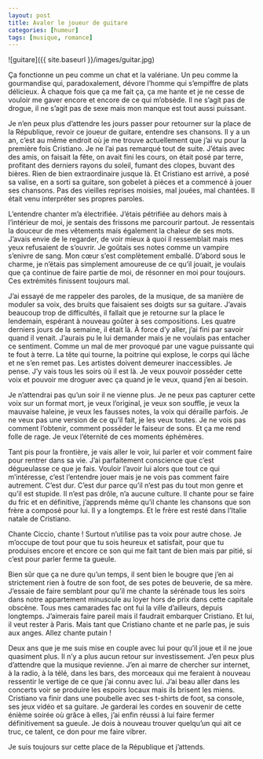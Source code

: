 ```yaml
---
layout: post
title: Avaler le joueur de guitare
categories: [humeur]
tags: [musique, romance]
---
```


![guitare]({{ site.baseurl }}/images/guitar.jpg)

Ça fonctionne un peu comme un chat et la valériane. Un peu comme la gourmandise qui, paradoxalement, dévore l’homme qui s’empiffre de plats délicieux. À chaque fois que ça me fait ça, ça me hante et je ne cesse de vouloir me gaver encore et encore de ce qui m’obsède. Il ne s’agit pas de drogue, il ne s’agit pas de sexe mais mon manque est tout aussi puissant.

Je n’en peux plus d’attendre les jours passer pour retourner sur la place de la République, revoir ce joueur de guitare, entendre ses chansons. Il y a un an, c’est au même endroit où je me trouve actuellement que j’ai vu pour la première fois Cristiano. Je ne l’ai pas remarqué tout de suite. J’étais avec des amis, on faisait la fête, on avait fini les cours, on était posé par terre, profitant des derniers rayons du soleil, fumant des clopes, buvant des bières. Rien de bien extraordinaire jusque là. Et Cristiano est arrivé, a posé sa valise, en a sorti sa guitare, son gobelet à pièces et a commencé à jouer ses chansons. Pas des vieilles reprises moisies, mal jouées, mal chantées. Il était venu interpréter ses propres paroles.

L’entendre chanter m’a électrifiée. J’étais pétrifiée au dehors mais à l’intérieur de moi, je sentais des frissons me parcourir partout. Je ressentais la douceur de mes vêtements mais également la chaleur de ses mots. J’avais envie de le regarder, de voir mieux à quoi il ressemblait mais mes yeux refusaient de s’ouvrir. Je goûtais ses notes comme un vampire s’enivre de sang. Mon cœur s’est complètement emballé. D’abord sous le charme, je n’étais pas simplement amoureuse de ce qu’il jouait, je voulais que ça continue de faire partie de moi, de résonner en moi pour toujours.
Ces extrémités finissent toujours mal.

J’ai essayé de me rappeler des paroles, de la musique, de sa manière de moduler sa voix, des bruits que faisaient ses doigts sur sa guitare. J’avais beaucoup trop de difficultés, il fallait que je retourne sur la place le lendemain, espérant à nouveau goûter à ses compositions. Les quatre derniers jours de la semaine, il était là. À force d’y aller, j’ai fini par savoir quand il venait. J’aurais pu le lui demander mais je ne voulais pas entacher ce sentiment. Comme un mal de mer provoqué par une vague puissante qui te fout à terre. La tête qui tourne, la poitrine qui explose, le corps qui lâche et ne s’en remet pas. Les artistes doivent demeurer inaccessibles. Je pense. J’y vais tous les soirs où il est là. Je veux pouvoir posséder cette voix et pouvoir me droguer avec ça quand je le veux, quand j’en ai besoin.

Je n’attendrai pas qu’un soir il ne vienne plus. Je ne peux pas capturer cette voix sur un format mort, je veux l’original, je veux son souffle, je veux la mauvaise haleine, je veux les fausses notes, la voix qui déraille parfois. Je ne veux pas une version de ce qu’il fait, je les veux toutes. Je ne vois pas comment l’obtenir, comment posséder le faiseur de sons. Et ça me rend folle de rage. Je veux l’éternité de ces moments éphémères.

Tant pis pour la frontière, je vais aller le voir, lui parler et voir comment faire pour rentrer dans sa vie. J’ai parfaitement conscience que c’est dégueulasse ce que je fais. Vouloir l’avoir lui alors que tout ce qui m’intéresse, c’est l’entendre jouer mais je ne vois pas comment faire autrement. C’est dur. C’est dur parce qu’il n’est pas du tout mon genre et qu’il est stupide. Il n’est pas drôle, n’a aucune culture. Il chante pour se faire du fric et en définitive, j’apprends même qu’il chante les chansons que son frère a composé pour lui. Il y a longtemps. Et le frère est resté dans l’Italie natale de Cristiano.

Chante Ciccio, chante ! Surtout n’utilise pas ta voix pour autre chose. Je m’occupe de tout pour que tu sois heureux et satisfait, pour que tu produises encore et encore ce son qui me fait tant de bien mais par pitié, si c’est pour parler ferme ta gueule.

Bien sûr que ça ne dure qu’un temps, il sent bien le bougre que j’en ai strictement rien à foutre de son foot, de ses potes de beuverie, de sa mère. J’essaie de faire semblant pour qu’il me chante la sérénade tous les soirs dans notre appartement minuscule au loyer hors de prix dans cette capitale obscène. Tous mes camarades fac ont fui la ville d’ailleurs, depuis longtemps. J’aimerais faire pareil mais il faudrait embarquer Cristiano. Et lui, il veut rester à Paris. Mais tant que Cristiano chante et ne parle pas, je suis aux anges. Allez chante putain !

Deux ans que je me suis mise en couple avec lui pour qu’il joue et il ne joue quasiment plus. Il n’y a plus aucun retour sur investissement. J’en peux plus d’attendre que la musique revienne. J’en ai marre de chercher sur internet, à la radio, à la télé, dans les bars, des morceaux qui me feraient à nouveau ressentir le vertige de ce que j’ai connu avec lui. J’ai beau aller dans les concerts voir se produire les espoirs locaux mais ils brisent les miens. Cristiano va finir dans une poubelle avec ses t-shirts de foot, sa console, ses jeux vidéo et sa guitare. Je garderai les cordes en souvenir de cette énième soirée où grâce à elles, j’ai enfin réussi à lui faire fermer définitivement sa gueule. Je dois à nouveau trouver quelqu’un qui ait ce truc, ce talent, ce don pour me faire vibrer.

Je suis toujours sur cette place de la République et j’attends.
